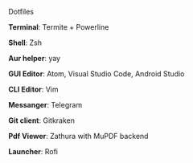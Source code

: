 Dotfiles

<b>Terminal</b>: Termite + Powerline

<b>Shell</b>: Zsh

<b>Aur helper</b>: yay

<b>GUI Editor</b>: Atom, Visual Studio Code, Android Studio

<b>CLI Editor</b>: Vim

<b>Messanger</b>: Telegram

<b>Git client</b>: Gitkraken

<b>Pdf Viewer</b>: Zathura with MuPDF backend

<b>Launcher</b>: Rofi


